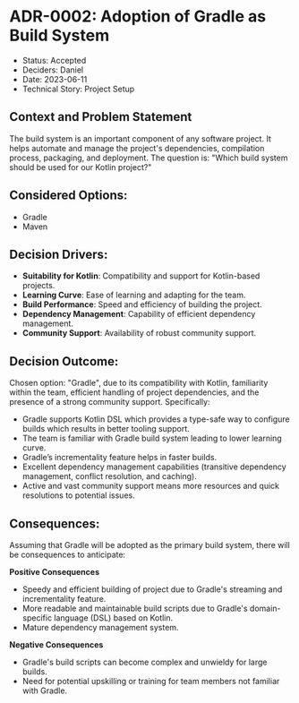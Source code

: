 # ADR-0002: Adoption of Gradle as Build System

- Status: Accepted
- Deciders: Daniel
- Date: 2023-06-11
- Technical Story: Project Setup

## Context and Problem Statement

The build system is an important component of any software project. It helps automate and manage the project's dependencies, compilation process, packaging, and deployment. The
question is: "Which build system should be used for our Kotlin project?"

## Considered Options:

- Gradle
- Maven

## Decision Drivers:

- **Suitability for Kotlin**: Compatibility and support for Kotlin-based projects.
- **Learning Curve**: Ease of learning and adapting for the team.
- **Build Performance**: Speed and efficiency of building the project.
- **Dependency Management**: Capability of efficient dependency management.
- **Community Support**: Availability of robust community support.

## Decision Outcome:

Chosen option: "Gradle", due to its compatibility with Kotlin, familiarity within the team, efficient handling of project dependencies, and the presence of a strong community
support. Specifically:

- Gradle supports Kotlin DSL which provides a type-safe way to configure builds which results in better tooling support.
- The team is familiar with Gradle build system leading to lower learning curve.
- Gradle’s incrementality feature helps in faster builds.
- Excellent dependency management capabilities (transitive dependency management, conflict resolution, and caching).
- Active and vast community support means more resources and quick resolutions to potential issues.

## Consequences:

Assuming that Gradle will be adopted as the primary build system, there will be consequences to anticipate:

**Positive Consequences**

- Speedy and efficient building of project due to Gradle's streaming and incrementality feature.
- More readable and maintainable build scripts due to Gradle's domain-specific language (DSL) based on Kotlin.
- Mature dependency management system.

**Negative Consequences**

- Gradle's build scripts can become complex and unwieldy for large builds.
- Need for potential upskilling or training for team members not familiar with Gradle.
